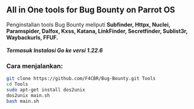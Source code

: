 
## All in One tools for Bug Bounty on Parrot OS
Penginstallan tools Bug Bounty meliputi <b>Subfinder, Httpx, Nuclei, Paramspider, Dalfox, Kxss, Katana, LinkFinder, Secretfinder, Sublist3r, Waybackurls, FFUF.</b> <br><br>
<b><i>Termasuk Instalasi Go ke versi 1.22.6 </i></b>

### Cara menjalankan:
```bash
git clone https://github.com/F4CBR/Bug-Bounty.git Tools
cd Tools
sudo apt-get install dos2unix
dos2unix main.sh
bash main.sh
